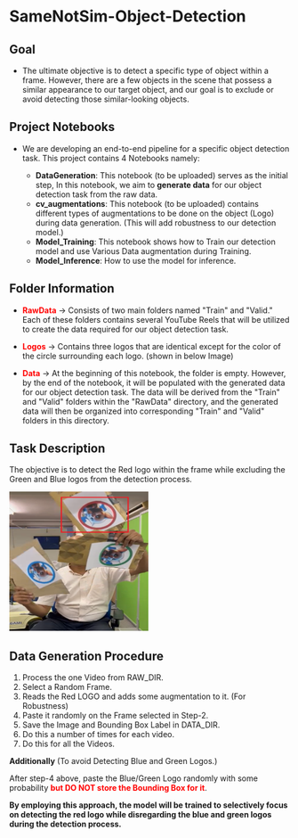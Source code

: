 # SameNotSim-Object-Detection

## Goal

* The ultimate objective is to detect a specific type of object within a frame. However, there are a few objects in the scene that possess a similar appearance to our target object, and our goal is to exclude or avoid detecting those similar-looking objects.

## Project Notebooks

* We are developing an end-to-end pipeline for a specific object detection task. This project contains 4 Notebooks namely:

  * **DataGeneration**: This notebook (to be uploaded) serves as the initial step, In this notebook, we aim to **generate data** for our object detection task from the raw data.
  * **cv_augmentations**: This notebook (to be uploaded) contains different types of augmentations to be done on the object (Logo) during data generation. (This will add robustness to our detection model.)
  * **Model_Training**: This notebook shows how to Train our detection model and use Various Data augmentation during Training.
  * **Model_Inference**: How to use the model for inference.

## Folder Information

  *  **<font color="red">RawData</font>** -> Consists of two main folders named "Train" and "Valid." Each of these folders contains several YouTube Reels that will be utilized to create the data required for our object detection task.
  
  * **<font color="red">Logos</font>** -> Contains three logos that are identical except for the color of the circle surrounding each logo. (shown in below Image)
  
  * **<font color="red">Data</font>**  -> At the beginning of this notebook, the folder is empty. However, by the end of the notebook, it will be populated with the generated data for our object detection task. The data will be derived from the "Train" and "Valid" folders within the "RawData" directory, and the generated data will then be organized into corresponding "Train" and "Valid" folders in this directory.

## Task Description

The objective is to detect the Red logo within the frame while excluding the Green and Blue logos from the detection process.


<img src="https://github.com/Cranjis-McB/SameNotSim-Object-Detection/blob/main/three_logo_img.png" alt="Picture" height = "250" width="250">

## Data Generation Procedure

1. Process the one Video from RAW_DIR.
2. Select a Random Frame.
3. Reads the Red LOGO and adds some augmentation to it. (For Robustness)
4. Paste it randomly on the Frame selected in Step-2.
5. Save the Image and Bounding Box Label in DATA_DIR.
6. Do this a number of times for each video.
7. Do this for all the Videos.

**Additionally** (To avoid Detecting Blue and Green Logos.)

After step-4 above, paste the Blue/Green Logo randomly with some probability  **<font color="red">but DO NOT store the Bounding Box for it</font>**.

**By employing this approach, the model will be trained to selectively focus on detecting the red logo while disregarding the blue and green logos during the detection process.**
